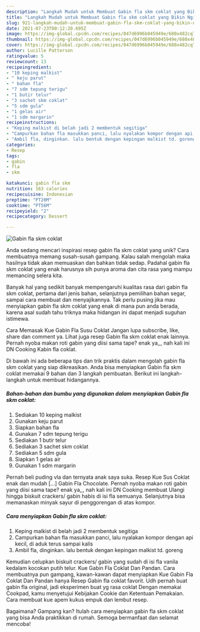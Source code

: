 ```yaml
---
description: "Langkah Mudah untuk Membuat Gabin fla skm coklat yang Bikin Ngiler"
title: "Langkah Mudah untuk Membuat Gabin fla skm coklat yang Bikin Ngiler"
slug: 921-langkah-mudah-untuk-membuat-gabin-fla-skm-coklat-yang-bikin-ngiler
date: 2021-07-23T00:12:20.695Z
image: https://img-global.cpcdn.com/recipes/047d6996b045949e/680x482cq70/gabin-fla-skm-coklat-foto-resep-utama.jpg
thumbnail: https://img-global.cpcdn.com/recipes/047d6996b045949e/680x482cq70/gabin-fla-skm-coklat-foto-resep-utama.jpg
cover: https://img-global.cpcdn.com/recipes/047d6996b045949e/680x482cq70/gabin-fla-skm-coklat-foto-resep-utama.jpg
author: Lucille Patterson
ratingvalue: 5
reviewcount: 13
recipeingredient:
- "10 keping malkist"
- " keju parut"
- " bahan fla"
- "7 sdm tepung terigu"
- "1 butir telur"
- "3 sachet skm coklat"
- "5 sdm gula"
- "1 gelas air"
- "1 sdm margarin"
recipeinstructions:
- "Keping malkist di belah jadi 2 membentuk segitiga"
- "Campurkan bahan fla masukkan panci, lalu nyalakan kompor dengan api kecil, di aduk terus sampai kalis"
- "Ambil fla, dinginkan. lalu bentuk dengan kepingan malkist td. goreng"
categories:
- Resep
tags:
- gabin
- fla
- skm

katakunci: gabin fla skm 
nutrition: 163 calories
recipecuisine: Indonesian
preptime: "PT20M"
cooktime: "PT56M"
recipeyield: "2"
recipecategory: Dessert

---
```



![Gabin fla skm coklat](https://img-global.cpcdn.com/recipes/047d6996b045949e/680x482cq70/gabin-fla-skm-coklat-foto-resep-utama.jpg)

Anda sedang mencari inspirasi resep gabin fla skm coklat yang unik? Cara membuatnya memang susah-susah gampang. Kalau salah mengolah maka hasilnya tidak akan memuaskan dan bahkan tidak sedap. Padahal gabin fla skm coklat yang enak harusnya sih punya aroma dan cita rasa yang mampu memancing selera kita.

Banyak hal yang sedikit banyak mempengaruhi kualitas rasa dari gabin fla skm coklat, pertama dari jenis bahan, selanjutnya pemilihan bahan segar, sampai cara membuat dan menyajikannya. Tak perlu pusing jika mau menyiapkan gabin fla skm coklat yang enak di mana pun anda berada, karena asal sudah tahu triknya maka hidangan ini dapat menjadi suguhan istimewa.

Cara Memasak Kue Gabin Fla Susu Coklat Jangan lupa subscribe, like, share dan comment ya. Lihat juga resep Gabin fla skm coklat enak lainnya. Pernah nyoba makan roti gabin yang diisi sama tape? enak ya,,, nah kali ini DN Cooking Kabin fla coklat.


Di bawah ini ada beberapa tips dan trik praktis dalam mengolah gabin fla skm coklat yang siap dikreasikan. Anda bisa menyiapkan Gabin fla skm coklat memakai 9 bahan dan 3 langkah pembuatan. Berikut ini langkah-langkah untuk membuat hidangannya.

<!--inarticleads1-->

##### Bahan-bahan dan bumbu yang digunakan dalam menyiapkan Gabin fla skm coklat:

1. Sediakan 10 keping malkist
1. Gunakan  keju parut
1. Siapkan  bahan fla
1. Gunakan 7 sdm tepung terigu
1. Sediakan 1 butir telur
1. Sediakan 3 sachet skm coklat
1. Sediakan 5 sdm gula
1. Siapkan 1 gelas air
1. Gunakan 1 sdm margarin


Pernah beli puding vla dan ternyata anak saya suka. Resep Kue Sus Coklat enak dan mudah […] Gabin Fla Chocolate. Pernah nyoba makan roti gabin yang diisi sama tape? enak ya,,, nah kali ini DN Cooking membuat Ulangi hingga biskuit crackers/ gabin habis di isi fla semuanya. Selanjutnya bisa memanaskan minyak sayur di penggorengan di atas kompor. 

<!--inarticleads2-->

##### Cara menyiapkan Gabin fla skm coklat:

1. Keping malkist di belah jadi 2 membentuk segitiga
1. Campurkan bahan fla masukkan panci, lalu nyalakan kompor dengan api kecil, di aduk terus sampai kalis
1. Ambil fla, dinginkan. lalu bentuk dengan kepingan malkist td. goreng


Kemudian celupkan biskuit crackers/ gabin yang sudah di isi fla vanila kedalam kocokan putih telur. Kue Gabin Fla Coklat Dan Pandan. Cara membuatnya pun gampang, kawan-kawan dapat menyiapkan Kue Gabin Fla Coklat Dan Pandan hanya Resep Gabin fla coklat favorit. Udh pernah buat gabin fla original, jadi eksperimen buat yg rasa coklat Dengan memakai Cookpad, kamu menyetujui Kebijakan Cookie dan Ketentuan Pemakaian. Cara membuat kue apem kukus empuk dan lembut resep. 

Bagaimana? Gampang kan? Itulah cara menyiapkan gabin fla skm coklat yang bisa Anda praktikkan di rumah. Semoga bermanfaat dan selamat mencoba!
